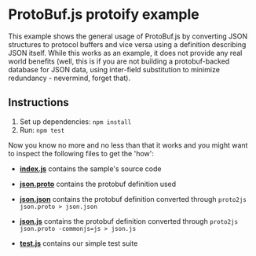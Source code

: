 ProtoBuf.js protoify example
============================
This example shows the general usage of ProtoBuf.js by converting JSON structures to protocol buffers and vice versa
using a definition describing JSON itself. While this works as an example, it does not provide any real world benefits
(well, this is if you are not building a protobuf-backed database for JSON data, using inter-field substitution to
minimize redundancy - nevermind, forget that).

Instructions
------------
1. Set up dependencies: `npm install`
2. Run: `npm test`

Now you know no more and no less than that it works and you might want to inspect the following files to get the 'how':

* **[index.js](https://github.com/dcodeIO/ProtoBuf.js/blob/master/examples/protoify/index.js)**
  contains the sample's source code

* **[json.proto](https://github.com/dcodeIO/ProtoBuf.js/blob/master/examples/protoify/json.proto)**
  contains the protobuf definition used

* **[json.json](https://github.com/dcodeIO/ProtoBuf.js/blob/master/examples/protoify/json.json)**
  contains the protobuf definition converted through `proto2js json.proto > json.json`

* **[json.js](https://github.com/dcodeIO/ProtoBuf.js/blob/master/examples/protoify/json.js)**
  contains the protobuf definition converted through `proto2js json.proto -commonjs=js > json.js`

* **[test.js](https://github.com/dcodeIO/ProtoBuf.js/blob/master/examples/protoify/test.js)**
  contains our simple test suite
